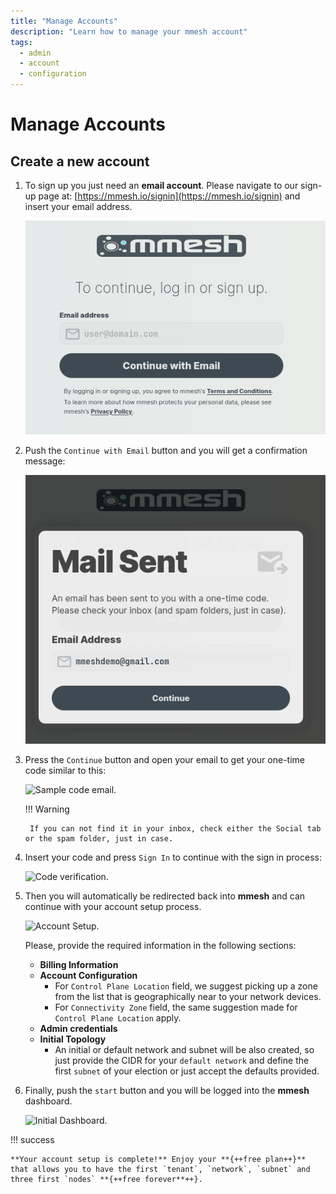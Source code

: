 ```yaml
---
title: "Manage Accounts"
description: "Learn how to manage your mmesh account"
tags:
  - admin
  - account
  - configuration
---
```


# Manage Accounts

## Create a new account

1. To sign up you just need an **email account**. Please navigate to our sign-up page at: [https://mmesh.io/signin](https://mmesh.io/signin) and insert your email address.

    ![Sign up.](../assets/images/account/mmesh-signup.png)
  
2. Push the `Continue with Email` button and you will get a confirmation message:

    ![Mail sent confirmation.](../assets/images/account/mail-sent-confirmation.png)

3. Press the `Continue` button and open your email to get your one-time code similar to this:

    ![Sample code email.](../../assets/images/account/stytch-code.png)

    !!! Warning

        If you can not find it in your inbox, check either the Social tab or the spam folder, just in case.
    
4. Insert your code and press `Sign In` to continue with the sign in process:

    ![Code verification.](../../assets/images/account/code-verification.png)

5. Then you will automatically be redirected back into **mmesh** and can continue with your account setup process.

    ![Account Setup.](../../assets/images/account/account-setup.png)

    Please, provide the required information in the following sections:

    - **Billing Information**
    - **Account Configuration**
        - For `Control Plane Location` field, we suggest picking up a zone from the list that is geographically near to your network devices.
        - For `Connectivity Zone` field, the same suggestion made for `Control Plane Location` apply.
    - **Admin credentials**
    - **Initial Topology**
        - An initial or default network and subnet will be also created, so just provide the CIDR for your `default network` and define the first `subnet` of your election or just accept the defaults provided.

6. Finally, push the `start` button and you will be logged into the **mmesh** dashboard.

    ![Initial Dashboard.](../../assets/images/account/initial-dashboard.png)

!!! success

    **Your account setup is complete!** Enjoy your **{++free plan++}** that allows you to have the first `tenant`, `network`, `subnet` and three first `nodes` **{++free forever**++}.

